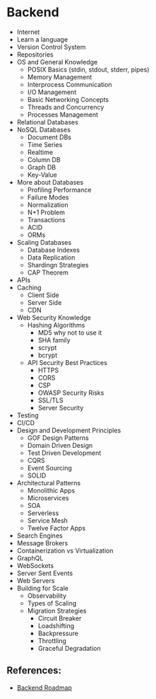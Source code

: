 # Backend

  - Internet
  - Learn a language
  - Version Control System
  - Repositories
  - OS and General Knowledge
    - POSIX Basics (stdin, stdout, stderr, pipes)
    - Memory Management
    - Interprocess Communication
    - I/O Management
    - Basic Networking Concepts
    - Threads and Concurrency
    - Processes Management
  - Relational Databases
  - NoSQL Databases
    - Document DBs
    - Time Series
    - Realtime
    - Column DB
    - Graph DB
    - Key-Value
  - More about Databases
    - Profiling Performance
    - Failure Modes
    - Normalization
    - N+1 Problem
    - Transactions
    - ACID
    - ORMs
  - Scaling Databases
    - Database Indexes
    - Data Replication
    - Shardingn Strategies
    - CAP Theorem
  - APIs
  - Caching
    - Client Side
    - Server Side
    - CDN
  - Web Security Knowledge
    - Hashing Algorithms
      - MD5 why not to use it
      - SHA family
      - scrypt
      - bcrypt
    - API Security Best Practices
      - HTTPS
      - CORS
      - CSP
      - OWASP Security Risks
      - SSL/TLS
      - Server Security
  - Testing
  - CI/CD
  - Design and Development Principles
    - GOF Design Patterns
    - Domain Driven Design
    - Test Driven Development
    - CQRS
    - Event Sourcing
    - SOLID
  - Architectural Patterns
    - Monolithic Apps
    - Microservices
    - SOA
    - Serverless
    - Service Mesh
    - Twelve Factor Apps
  - Search Engines
  - Message Brokers
  - Containerization vs Virtualization
  - GraphQL
  - WebSockets
  - Server Sent Events
  - Web Servers
  - Building for Scale
    - Observability
    - Types of Scaling
    - Migration Strategies
      - Circuit Breaker
      - Loadshifting
      - Backpressure
      - Throttling
      - Graceful Degradation

## References:
  - [Backend Roadmap](https://roadmap.sh/backend)